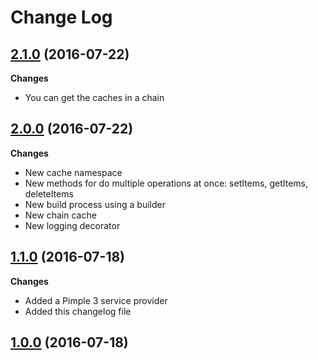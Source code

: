 # Change Log

## [2.1.0](https://github.com/CMProductions/cache/tree/2.0.0) (2016-07-22)

**Changes**

- You can get the caches in a chain

## [2.0.0](https://github.com/CMProductions/cache/tree/2.0.0) (2016-07-22)

**Changes**

- New cache namespace
- New methods for do multiple operations at once: setItems, getItems, deleteItems
- New build process using a builder
- New chain cache
- New logging decorator

## [1.1.0](https://github.com/CMProductions/cache/tree/1.1.0) (2016-07-18)

**Changes**

- Added a Pimple 3 service provider
- Added this changelog file

## [1.0.0](https://github.com/CMProductions/cache/tree/1.0.0) (2016-07-18)